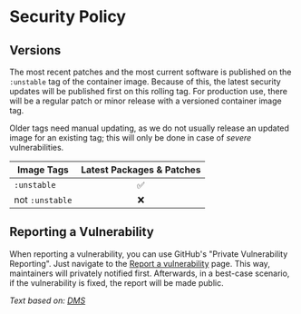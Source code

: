 # Security Policy

## Versions

The most recent patches and the most current software is published on the `:unstable` tag of the container image. Because of this, the latest security updates will be published first on this rolling tag. For production use, there will be a regular patch or minor release with a versioned container image tag. 

Older tags need manual updating, as we do not usually release an updated image for an existing tag; this will only be done in case of _severe_ vulnerabilities.

| Image Tags      | Latest Packages & Patches |
|-----------------|:-------------------------:|
| `:unstable`     | :white_check_mark:        |
| not `:unstable` | :x:                       |


## Reporting a Vulnerability

When reporting a vulnerability, you can use GitHub's "Private Vulnerability Reporting". Just navigate to the [Report a vulnerability](https://github.com/l3montree-dev/flawfix/security) page. This way, maintainers will privately notified first. Afterwards, in a best-case scenario, if the vulnerability is fixed, the report will be made public.

*Text based on: [DMS](https://github.com/docker-mailserver/docker-mailserver/blob/master/SECURITY.md)*